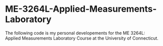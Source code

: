 # ME-3264L-Applied-Measurements-Laboratory
The following code is my personal developements for the ME 3264L: Applied Measurements Laboratory Course at the University of Connecticut.